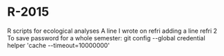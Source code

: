 R-2015
======

R scripts for ecological analyses
A line I wrote on refri
adding a line
refri 2
To save password for a whole semester: git config --global credential helper 'cache --timeout=10000000'
